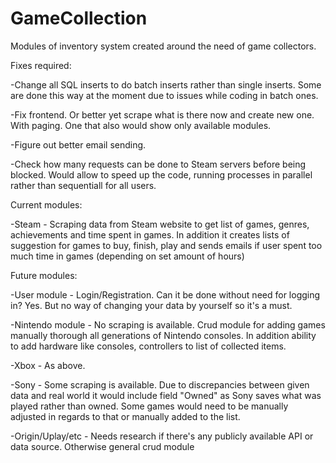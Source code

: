 # GameCollection
Modules of inventory system created around the need of game collectors.

Fixes required:

-Change all SQL inserts to do batch inserts rather than single inserts. Some are done this way at the moment due to issues while coding in batch ones.

-Fix frontend. Or better yet scrape what is there now and create new one. With paging. One that also would show only available modules.

-Figure out better email sending. 

-Check how many requests can be done to Steam servers before being blocked. Would allow to speed up the code, running processes in parallel rather than sequentiall for all users.

Current modules:

-Steam - Scraping data from Steam website to get list of games, genres, achievements and time spent in games.
In addition it creates lists of suggestion for games to buy, finish, play and sends emails if user spent too much time in games (depending on set amount of hours)

Future modules:

-User module - Login/Registration. Can it be done without need for logging in? Yes. But no way of changing your data by yourself so it's a must.

-Nintendo module - No scraping is available. Crud module for adding games manually thorough all generations of Nintendo consoles. In addition ability to add
hardware like consoles, controllers to list of collected items.

-Xbox - As above.

-Sony - Some scraping is available. Due to discrepancies between given data and real world it would include field "Owned" as Sony saves what was played rather than owned.
Some games would need to be manually adjusted in regards to that or manually added to the list.

-Origin/Uplay/etc - Needs research if there's any publicly available API or data source. Otherwise general crud module

